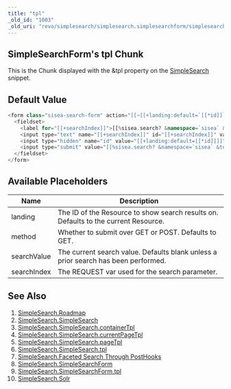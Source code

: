 ```yaml
---
title: "tpl"
_old_id: "1003"
_old_uri: "revo/simplesearch/simplesearch.simplesearchform/simplesearch.simplesearchform.tpl"
---
```


## SimpleSearchForm's tpl Chunk

This is the Chunk displayed with the &tpl property on the [SimpleSearch](/extras/simplesearch/simplesearch.simplesearchform "SimpleSearch.SimpleSearchForm") snippet.

## Default Value

``` php 
<form class="sisea-search-form" action="[[~[[+landing:default=`[[*id]]`]]]]" method="[[+method:default=`get`]]">
  <fieldset>
    <label for="[[+searchIndex]]">[[%sisea.search? &namespace=`sisea` &topic=`default`]]</label>
    <input type="text" name="[[+searchIndex]]" id="[[+searchIndex]]" value="[[+searchValue]]" />
    <input type="hidden" name="id" value="[[+landing:default=[[*id]]]]" /> 
    <input type="submit" value="[[%sisea.search? &namespace=`sisea` &topic=`default`]]" />
  </fieldset>
</form>
```

## Available Placeholders

| Name        | Description                                                                         |
| ----------- | ----------------------------------------------------------------------------------- |
| landing     | The ID of the Resource to show search results on. Defaults to the current Resource. |
| method      | Whether to submit over GET or POST. Defaults to GET.                                |
| searchValue | The current search value. Defaults blank unless a prior search has been performed.  |
| searchIndex | The REQUEST var used for the search parameter.                                      |

## See Also

1. [SimpleSearch.Roadmap](/extras/simplesearch/simplesearch.roadmap)
2. [SimpleSearch.SimpleSearch](/extras/simplesearch/simplesearch.simplesearch)
  1. [SimpleSearch.SimpleSearch.containerTpl](/extras/simplesearch/simplesearch.simplesearch/simplesearch.simplesearch.containertpl)
  2. [SimpleSearch.SimpleSearch.currentPageTpl](/extras/simplesearch/simplesearch.simplesearch/simplesearch.simplesearch.currentpagetpl)
  3. [SimpleSearch.SimpleSearch.pageTpl](/extras/simplesearch/simplesearch.simplesearch/simplesearch.simplesearch.pagetpl)
  4. [SimpleSearch.SimpleSearch.tpl](/extras/simplesearch/simplesearch.simplesearch/simplesearch.simplesearch.tpl)
  5. [SimpleSearch.Faceted Search Through PostHooks](/extras/simplesearch/simplesearch.simplesearch/simplesearch.faceted-search-through-posthooks)
3. [SimpleSearch.SimpleSearchForm](/extras/simplesearch/simplesearch.simplesearchform)
  1. [SimpleSearch.SimpleSearchForm.tpl](/extras/simplesearch/simplesearch.simplesearchform/simplesearch.simplesearchform.tpl)
4. [SimpleSearch.Solr](/extras/simplesearch/simplesearch.solr)